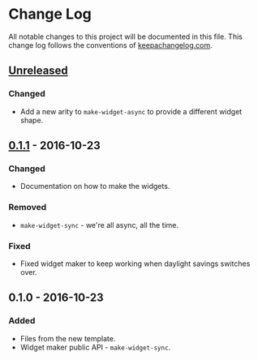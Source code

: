# Change Log
All notable changes to this project will be documented in this file. This change log follows the conventions of [keepachangelog.com](http://keepachangelog.com/).

## [Unreleased]
### Changed
- Add a new arity to `make-widget-async` to provide a different widget shape.

## [0.1.1] - 2016-10-23
### Changed
- Documentation on how to make the widgets.

### Removed
- `make-widget-sync` - we're all async, all the time.

### Fixed
- Fixed widget maker to keep working when daylight savings switches over.

## 0.1.0 - 2016-10-23
### Added
- Files from the new template.
- Widget maker public API - `make-widget-sync`.

[Unreleased]: https://github.com/your-name/apibot/compare/0.1.1...HEAD
[0.1.1]: https://github.com/your-name/apibot/compare/0.1.0...0.1.1
